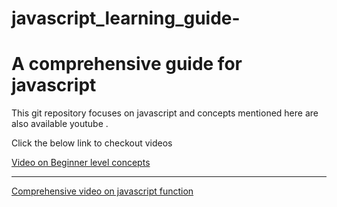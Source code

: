 # javascript_learning_guide-
<h1>A comprehensive guide for javascript</h1>
<p>This git repository focuses on javascript and concepts mentioned here are also available youtube .</p>
<p>Click the below link to checkout videos</p>
<a href='https://youtu.be/e_nNK-HnEOQ?si=cQoIGWRxQ3bNkvJ6'> Video on Beginner level concepts</a>
<br>
<hr>
<a href='https://youtu.be/VyhCrhbj8ag?si=g7pVn4gO8fv-V1sk'> Comprehensive video  on javascript function</a>
